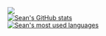 <div style="display: grid; place-items: center">
    <div style="display: grid;  grid-auto-flow: rows">
        <a href="https://github.com/Bia3/Bia3">
            <img src="https://komarev.com/ghpvc/?username=Bia3&color=blue" />
        </a>
        <a href="https://github.com/Bia3/Bia3">
            <img src="https://github-readme-stats.vercel.app/api?username=Bia3&theme=github_dark&card_width=495" alt="Sean's GitHub stats" />
        </a>
        <a href="https://github.com/Bia3/Bia3">
            <img src="https://github-readme-stats.vercel.app/api/top-langs/?username=Bia3&theme=github_dark&card_width=495" alt="Sean's most used languages"/>
        </a>
    </div>
</div>